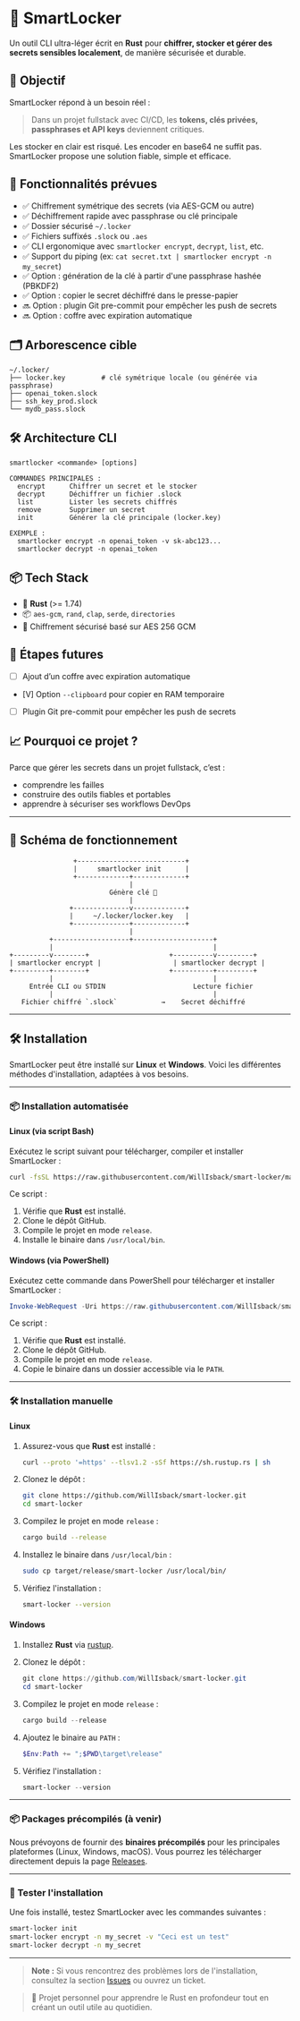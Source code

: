 # 🔐 SmartLocker

Un outil CLI ultra-léger écrit en **Rust** pour **chiffrer, stocker et gérer des secrets sensibles localement**, de manière sécurisée et durable.

## 🚀 Objectif

SmartLocker répond à un besoin réel :

> Dans un projet fullstack avec CI/CD, les **tokens, clés privées, passphrases et API keys** deviennent critiques.

Les stocker en clair est risqué. Les encoder en base64 ne suffit pas. SmartLocker propose une solution fiable, simple et efficace.

## 🎯 Fonctionnalités prévues

- ✅ Chiffrement symétrique des secrets (via AES-GCM ou autre)
- ✅ Déchiffrement rapide avec passphrase ou clé principale
- ✅ Dossier sécurisé `~/.locker`
- ✅ Fichiers suffixés `.slock` ou `.aes`
- ✅ CLI ergonomique avec `smartlocker encrypt`, `decrypt`, `list`, etc.
- ✅ Support du piping (ex: `cat secret.txt | smartlocker encrypt -n my_secret`)
- ✅ Option : génération de la clé à partir d'une passphrase hashée (PBKDF2)
- ✅ Option : copier le secret déchiffré dans le presse-papier
- 🔜 Option : plugin Git pre-commit pour empêcher les push de secrets
- 🔜 Option : coffre avec expiration automatique


## 🗂️ Arborescence cible

```
~/.locker/
├── locker.key         # clé symétrique locale (ou générée via passphrase)
├── openai_token.slock
├── ssh_key_prod.slock
└── mydb_pass.slock
```

## 🛠️ Architecture CLI

```
smartlocker <commande> [options]

COMMANDES PRINCIPALES :
  encrypt      Chiffrer un secret et le stocker
  decrypt      Déchiffrer un fichier .slock
  list         Lister les secrets chiffrés
  remove       Supprimer un secret
  init         Générer la clé principale (locker.key)

EXEMPLE :
  smartlocker encrypt -n openai_token -v sk-abc123...
  smartlocker decrypt -n openai_token
```

## 📦 Tech Stack

- 🦀 **Rust** (>= 1.74)
- 📦 `aes-gcm`, `rand`, `clap`, `serde`, `directories`
- 🔐 Chiffrement sécurisé basé sur AES 256 GCM

## 🧱 Étapes futures

- [ ]  Ajout d’un coffre avec expiration automatique
- [V]  Option `--clipboard` pour copier en RAM temporaire
- [ ]  Plugin Git pre-commit pour empêcher les push de secrets

## 📈 Pourquoi ce projet ?

Parce que gérer les secrets dans un projet fullstack, c’est :

- comprendre les failles
- construire des outils fiables et portables
- apprendre à sécuriser ses workflows DevOps

---

## 🧠 Schéma de fonctionnement

```
                +---------------------------+
                |     smartlocker init      |
                +-------------+-------------+
                              |
                         Génère clé 🔑
                              |
               +--------------v-------------+
               |     ~/.locker/locker.key   |
               +--------------+-------------+
                              |
          +-------------------+--------------------+
          |                                        |
+---------v--------+                    +----------v---------+
| smartlocker encrypt |                  | smartlocker decrypt |
+---------+--------+                    +----------+---------+
          |                                        |
     Entrée CLI ou STDIN                      Lecture fichier
          |                                        |
   Fichier chiffré `.slock`           →    Secret déchiffré
```

---
## 🛠️ Installation

SmartLocker peut être installé sur **Linux** et **Windows**. Voici les différentes méthodes d'installation, adaptées à vos besoins.

---

### 📦 Installation automatisée

#### **Linux (via script Bash)**

Exécutez le script suivant pour télécharger, compiler et installer SmartLocker :

```bash
curl -fsSL https://raw.githubusercontent.com/WillIsback/smart-locker/main/install.sh | bash
```

Ce script :
1. Vérifie que **Rust** est installé.
2. Clone le dépôt GitHub.
3. Compile le projet en mode `release`.
4. Installe le binaire dans `/usr/local/bin`.

#### **Windows (via PowerShell)**

Exécutez cette commande dans PowerShell pour télécharger et installer SmartLocker :

```powershell
Invoke-WebRequest -Uri https://raw.githubusercontent.com/WillIsback/smart-locker/main/install.ps1 -OutFile install.ps1; ./install.ps1
```

Ce script :
1. Vérifie que **Rust** est installé.
2. Clone le dépôt GitHub.
3. Compile le projet en mode `release`.
4. Copie le binaire dans un dossier accessible via le `PATH`.

---

### 🛠️ Installation manuelle

#### **Linux**

1. Assurez-vous que **Rust** est installé :
   ```bash
   curl --proto '=https' --tlsv1.2 -sSf https://sh.rustup.rs | sh
   ```

2. Clonez le dépôt :
   ```bash
   git clone https://github.com/WillIsback/smart-locker.git
   cd smart-locker
   ```

3. Compilez le projet en mode `release` :
   ```bash
   cargo build --release
   ```

4. Installez le binaire dans `/usr/local/bin` :
   ```bash
   sudo cp target/release/smart-locker /usr/local/bin/
   ```

5. Vérifiez l'installation :
   ```bash
   smart-locker --version
   ```

#### **Windows**

1. Installez **Rust** via [rustup](https://rustup.rs/).

2. Clonez le dépôt :
   ```powershell
   git clone https://github.com/WillIsback/smart-locker.git
   cd smart-locker
   ```

3. Compilez le projet en mode `release` :
   ```powershell
   cargo build --release
   ```

4. Ajoutez le binaire au `PATH` :
   ```powershell
   $Env:Path += ";$PWD\target\release"
   ```

5. Vérifiez l'installation :
   ```powershell
   smart-locker --version
   ```

---

### 📦 Packages précompilés (à venir)

Nous prévoyons de fournir des **binaires précompilés** pour les principales plateformes (Linux, Windows, macOS). Vous pourrez les télécharger directement depuis la page [Releases](https://github.com/WillIsback/smart-locker.git/1.0.0).

---

### 🧪 Tester l'installation

Une fois installé, testez SmartLocker avec les commandes suivantes :

```bash
smart-locker init
smart-locker encrypt -n my_secret -v "Ceci est un test"
smart-locker decrypt -n my_secret
```

---

> **Note :** Si vous rencontrez des problèmes lors de l'installation, consultez la section [Issues](https://github.com/WillIsback/smart-locker/issues) ou ouvrez un ticket.

> 🔐 Projet personnel pour apprendre le Rust en profondeur tout en créant un outil utile au quotidien.